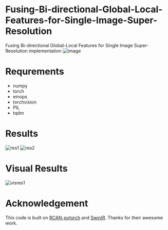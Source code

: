 # Fusing-Bi-directional-Global-Local-Features-for-Single-Image-Super-Resolution
Fusing Bi-directional Global-Local Features for Single Image Super-Resolution implementation
![image](https://user-images.githubusercontent.com/28581473/166294554-7a50f5cb-2372-41df-9abd-448109d6eeaa.png)

# Requrements
* numpy
* torch
* einops
* torchvision
* PIL
* tqdm

# Results
![res1](https://user-images.githubusercontent.com/28581473/176228498-625f6e7c-154d-4baa-bfa9-3dd0a71875e6.PNG)
![res2](https://user-images.githubusercontent.com/28581473/176228529-82a80fef-1927-486c-b6d4-af0029bf7c15.PNG)

# Visual Results
![visres1](https://user-images.githubusercontent.com/28581473/176228800-af108540-06f8-45fe-b5ea-27a493c8ca22.PNG)

# Acknowledgement
This code is built on [RCAN-pytorch](https://github.com/yjn870/RCAN-pytorch) and [SwinIR](https://github.com/JingyunLiang/SwinIR). Thanks for their awesome work.
